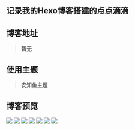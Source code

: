 ## 记录我的Hexo博客搭建的点点滴滴
## 博客地址
> **暂无**
## 使用主题
> **安知鱼主题**
## 博客预览
![](https://gitee.com/yangzhi-1/picture/raw/master/CN4nQUHN.png)
![](https://gitee.com/yangzhi-1/picture/raw/master/rIRGNA3T.png)
![](https://gitee.com/yangzhi-1/picture/raw/master/aTlevBAd.png)
![](https://gitee.com/yangzhi-1/picture/raw/master/F3rQprgo.png)
![](https://gitee.com/yangzhi-1/picture/raw/master/Fs3JyB1u.png)
![](https://gitee.com/yangzhi-1/picture/raw/master/BuLRpEBF.png)
![](https://gitee.com/yangzhi-1/picture/raw/master/1YgkyVBD.png)